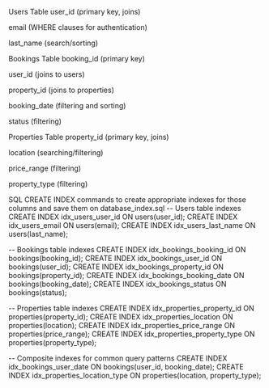 Users Table
user_id (primary key, joins)

email (WHERE clauses for authentication)

last_name (search/sorting)

Bookings Table
booking_id (primary key)

user_id (joins to users)

property_id (joins to properties)

booking_date (filtering and sorting)

status (filtering)

Properties Table
property_id (primary key, joins)

location (searching/filtering)

price_range (filtering)

property_type (filtering)

SQL CREATE INDEX commands to create appropriate indexes for those columns and save them on database_index.sql
-- Users table indexes
CREATE INDEX idx_users_user_id ON users(user_id);
CREATE INDEX idx_users_email ON users(email);
CREATE INDEX idx_users_last_name ON users(last_name);

-- Bookings table indexes
CREATE INDEX idx_bookings_booking_id ON bookings(booking_id);
CREATE INDEX idx_bookings_user_id ON bookings(user_id);
CREATE INDEX idx_bookings_property_id ON bookings(property_id);
CREATE INDEX idx_bookings_booking_date ON bookings(booking_date);
CREATE INDEX idx_bookings_status ON bookings(status);

-- Properties table indexes
CREATE INDEX idx_properties_property_id ON properties(property_id);
CREATE INDEX idx_properties_location ON properties(location);
CREATE INDEX idx_properties_price_range ON properties(price_range);
CREATE INDEX idx_properties_property_type ON properties(property_type);

-- Composite indexes for common query patterns
CREATE INDEX idx_bookings_user_date ON bookings(user_id, booking_date);
CREATE INDEX idx_properties_location_type ON properties(location, property_type);
